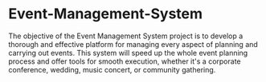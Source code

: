 # Event-Management-System

The objective of the Event Management System project is to develop a thorough and effective platform for managing every aspect of planning and carrying out events. This system will speed up the whole event planning process and offer tools for smooth execution, whether it's a corporate conference, wedding, music concert, or community gathering.
